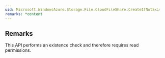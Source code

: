 ```yaml
---  
uid: Microsoft.WindowsAzure.Storage.File.CloudFileShare.CreateIfNotExistsAsync(System.Threading.CancellationToken)  
remarks: *content  
---  
```

  
## Remarks  
 This API performs an existence check and therefore requires read permissions.